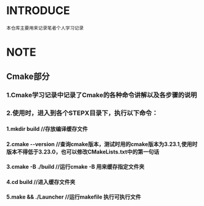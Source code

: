 # INTRODUCE
    本仓库主要用来记录笔者个人学习记录

# NOTE
## Cmake部分
### 1.Cmake学习记录中记录了Cmake的各种命令讲解以及各步骤的说明
### 2.使用时，进入到各个STEPX目录下，执行以下命令：
#### 1.mkdir build //存放编译缓存文件
#### 2.cmake --version //查询cmake版本，测试时用的cmake版本为3.23.1,使用时版本不得低于3.23.0，也可以修改CMakeLists.txt中的第一句话
#### 3.cmake -B ./build //运行cmake -B 用来缓存指定文件夹
#### 4.cd build //进入缓存文件夹
#### 5.make && ./Launcher   //运行makefile 执行可执行文件